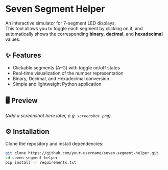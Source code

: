 # Seven Segment Helper

An interactive simulator for 7-segment LED displays.  
This tool allows you to toggle each segment by clicking on it, and automatically shows the corresponding **binary**, **decimal**, and **hexadecimal** values.

## ✨ Features

- Clickable segments (A–G) with toggle on/off states
- Real-time visualization of the number representation
- Binary, Decimal, and Hexadecimal conversion
- Simple and lightweight Python application

## 🖥️ Preview

_(Add a screenshot here later, e.g. `screenshot.png`)_

## ⚙️ Installation

Clone the repository and install dependencies:

```bash
git clone https://github.com/your-username/seven-segment-helper.git
cd seven-segment-helper
pip install -r requirements.txt
```

